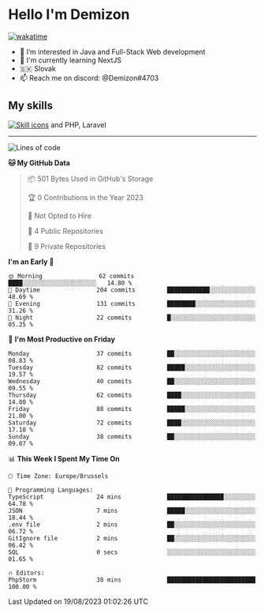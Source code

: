 # Hello I'm Demizon
[![wakatime](https://wakatime.com/badge/user/6ad1949f-d6d7-44f9-9eee-c35e54cc499b.svg)](https://wakatime.com/@6ad1949f-d6d7-44f9-9eee-c35e54cc499b)
- 👀 I’m interested in Java and Full-Stack Web development
- 🌱 I'm currently learning NextJS
- 🇸🇰 Slovak
- 📫 Reach me on discord: @Demizon#4703

## My skills
[![Skill icons](https://skillicons.dev/icons?i=java,js,ts,html,css,react,py,git,docker,linux,mysql,mongo&theme=dark)](https://github.com/Demizon3433) and PHP, Laravel

---

<!--START_SECTION:waka-->
![Lines of code](https://img.shields.io/badge/From%20Hello%20World%20I%27ve%20Written-81.7%20thousand%20lines%20of%20code-blue)

**🐱 My GitHub Data** 

> 📦 501 Bytes Used in GitHub's Storage 
 > 
> 🏆 0 Contributions in the Year 2023
 > 
> 🚫 Not Opted to Hire
 > 
> 📜 4 Public Repositories 
 > 
> 🔑 9 Private Repositories 
 > 
**I'm an Early 🐤** 

```text
🌞 Morning                62 commits          ████░░░░░░░░░░░░░░░░░░░░░   14.80 % 
🌆 Daytime                204 commits         ████████████░░░░░░░░░░░░░   48.69 % 
🌃 Evening                131 commits         ████████░░░░░░░░░░░░░░░░░   31.26 % 
🌙 Night                  22 commits          █░░░░░░░░░░░░░░░░░░░░░░░░   05.25 % 
```
📅 **I'm Most Productive on Friday** 

```text
Monday                   37 commits          ██░░░░░░░░░░░░░░░░░░░░░░░   08.83 % 
Tuesday                  82 commits          █████░░░░░░░░░░░░░░░░░░░░   19.57 % 
Wednesday                40 commits          ██░░░░░░░░░░░░░░░░░░░░░░░   09.55 % 
Thursday                 62 commits          ████░░░░░░░░░░░░░░░░░░░░░   14.80 % 
Friday                   88 commits          █████░░░░░░░░░░░░░░░░░░░░   21.00 % 
Saturday                 72 commits          ████░░░░░░░░░░░░░░░░░░░░░   17.18 % 
Sunday                   38 commits          ██░░░░░░░░░░░░░░░░░░░░░░░   09.07 % 
```


📊 **This Week I Spent My Time On** 

```text
🕑︎ Time Zone: Europe/Brussels

💬 Programming Languages: 
TypeScript               24 mins             ████████████████░░░░░░░░░   64.78 % 
JSON                     7 mins              █████░░░░░░░░░░░░░░░░░░░░   18.44 % 
.env file                2 mins              ██░░░░░░░░░░░░░░░░░░░░░░░   06.72 % 
GitIgnore file           2 mins              ██░░░░░░░░░░░░░░░░░░░░░░░   06.42 % 
SQL                      0 secs              ░░░░░░░░░░░░░░░░░░░░░░░░░   01.65 % 

🔥 Editors: 
PhpStorm                 38 mins             █████████████████████████   100.00 % 
```


 Last Updated on 19/08/2023 01:02:26 UTC
<!--END_SECTION:waka-->

